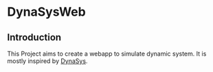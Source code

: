 # DynaSysWeb
## Introduction
This Project aims to create a webapp to simulate dynamic system. It is mostly inspired by
[DynaSys](https://www.hupfeld-software.de/dokuwiki/doku.php/dynasys).